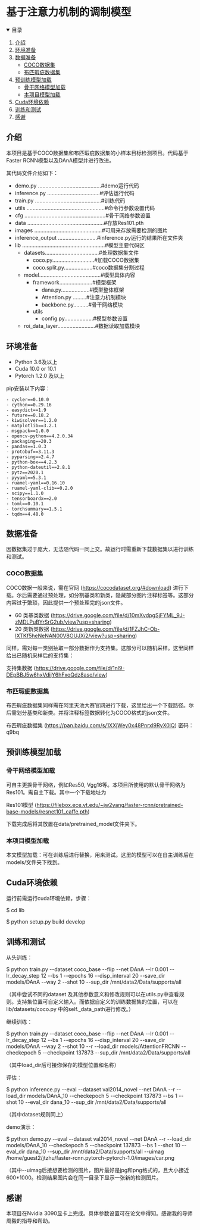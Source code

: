 # 基于注意力机制的调制模型



<!-- TABLE OF CONTENTS -->
<details open="open">
  <summary>目录</summary>
  <ol>
    <li>
      <a href="#介绍">介绍</a>
    </li>
    <li>
      <a href="#环境准备">环境准备</a>
    </li>
    <li><a href="#数据准备">数据准备</a>
    <ul>
        <li><a href="#coco数据集">COCO数据集</a></li>
        <li><a href="#布匹瑕疵数据集">布匹瑕疵数据集</a></li>
    </ul>    
    </li>
    <li><a href="#预训练模型加载">预训练模型加载</a>
    <ul>
        <li><a href="#骨干网络模型加载">骨干网络模型加载</a></li>
        <li><a href="#本项目模型加载">本项目模型加载</a></li>
    </ul> 
    </li>
    <li><a href="#cuda环境依赖">Cuda环境依赖</a></li>    
    <li><a href="#训练和测试">训练和测试</a></li>
    <li><a href="#感谢">感谢</a></li>
  </ol>
</details>

<!-- INTRODUCTION -->
## 介绍
本项目是基于COCO数据集和布匹瑕疵数据集的小样本目标检测项目。代码基于Faster RCNN模型以及DAnA模型并进行改进。

其代码文件介绍如下：

- demo.py ..........................................#demo运行代码
- inference.py ...................................#评估运行代码
- train.py ............................................#训练代码
- utils ....................................................#命令行参数设置代码
- cfg ......................................................#骨干网络参数设置
- data ...................................................#存放Res101.pth
- images .............................................#可用来存放需要检测的图片
- inference_output ..........................#inference.py运行的结果所在文件夹
- lib .......................................................#模型主要代码区
  - datasets....................................#处理数据集文件
    - coco.py............................#加载COCO数据集
    - coco.split.py...................#coco数据集分割过程
  - model.........................................#模型具体内容
    - framework......................#模型框架
      - dana.py...................#模型整体框架
      - Attention.py .........#注意力机制模块
      - backbone.py..........#骨干网络模块
    - utils 
      - config.py...................#模型参数设置
  - roi_data_layer.........................#数据读取加载模块
  

<!-- GETTING STARTED -->
## 环境准备
* Python 3.6及以上
* Cuda 10.0 or 10.1
* Pytorch 1.2.0 及以上

pip安装以下内容：

    - cycler==0.10.0
    - cython==0.29.16
    - easydict==1.9
    - future==0.18.2
    - kiwisolver==1.2.0
    - matplotlib==3.2.1
    - msgpack==1.0.0
    - opencv-python==4.2.0.34
    - packaging==20.3
    - pandas==1.0.3
    - protobuf==3.11.3
    - pyparsing==2.4.7
    - python-box==4.2.3
    - python-dateutil==2.8.1
    - pytz==2020.1
    - pyyaml==5.3.1
    - ruamel-yaml==0.16.10
    - ruamel-yaml-clib==0.2.0
    - scipy==1.1.0
    - tensorboardx==2.0
    - toml==0.10.1
    - torchsummary==1.5.1
    - tqdm==4.48.0
    
    
## 数据准备
因数据集过于庞大，无法随代码一同上交。故运行时需重新下载数据集以进行训练和测试。

### COCO数据集
COCO数据一般来说，需在官网 (https://cocodataset.org/#download) 进行下载。尔后需要通过预处理，如分割基类和新类，隐藏部分图片注释标签等。这部分内容过于繁琐，因此提供一个预处理完的json文件。

* 60 类基类数据 (https://drive.google.com/file/d/10mXvdpgSjFYML_9J-zMDLPuBYrSrG2ub/view?usp=sharing)
* 20 类新类数据 (https://drive.google.com/file/d/1FZJhC-Ob-IXTKf5heNeNAN00V8OUJXi2/view?usp=sharing)

同样，需对每一类别抽取一部分数据作为支持集。这部分可以随机采样。这里同样给出已随机采样后的支持集：

支持集数据 (https://drive.google.com/file/d/1nl9-DEpBBJ5w6hxVdijY6hFxoQdz8aso/view)

### 布匹瑕疵数据集
布匹瑕疵数据集同样需在阿里天池大赛官网进行下载，这里给出一个下载路径。尔后需划分基类和新类。并将注释标签数据转化为COCO格式的json文件。

布匹瑕疵数据集 (https://pan.baidu.com/s/1XXjWey0x48Pnrxl9RyX0lQ)   密码：q9bq

## 预训练模型加载

### 骨干网络模型加载
可自主更换骨干网络，例如Res50, Vgg16等。本项目所使用的默认骨干网络为Res101。需自主下载。其中一个下载地址为

Res101模型 (https://filebox.ece.vt.edu/~jw2yang/faster-rcnn/pretrained-base-models/resnet101_caffe.pth)

下载完成后将其放置在data/pretrained_model文件夹下。

### 本项目模型加载

本文模型加载：可在训练后进行替换，用来测试。这里的模型可以在自主训练后在models/文件夹下找到。

## Cuda环境依赖

运行前需运行cuda环境依赖，步骤：

$ cd lib

$ python setup.py build develop

## 训练和测试

从头训练：

$ python train.py --dataset coco_base --flip --net DAnA --lr 0.001 --lr_decay_step 12 --bs 1 --epochs 16 --disp_interval 20 --save_dir models/DAnA --way 2 --shot 10 --sup_dir /mnt/data2/Data/supports/all

（其中尝试不同的dataset 及其他参数意义和修改规则可以在utils.py中查看规则。支持集位置可自定义输入。而依据自定义的训练数据集的位置，可以在lib/datasets/coco.py 中的self._data_path进行修改。）

继续训练：

$ python train.py --dataset coco_base --flip --net DAnA --lr 0.001 --lr_decay_step 12 --bs 1 --epochs 16 --disp_interval 20 --save_dir models/DAnA --way 2 --shot 10 --r --load_dir models/AttentionFRCNN --checkepoch 5 --checkpoint 137873 --sup_dir /mnt/data2/Data/supports/all

（其中load_dir后可接你保存的模型位置和名称）

评估：

$ python inference.py --eval --dataset val2014_novel --net DAnA --r --load_dir models/DAnA_10 --checkepoch 5 --checkpoint 137873 --bs 1 --shot 10 --eval_dir dana_10 --sup_dir /mnt/data2/Data/supports/all

（其中dataset规则同上）

demo演示：

$ python demo.py --eval --dataset val2014_novel --net DAnA --r --load_dir models/DAnA_10 --checkepoch 5 --checkpoint 137873 --bs 1 --shot 10 --eval_dir dana_10 --sup_dir /mnt/data2/Data/supports/all --uimag /home/guest2/jtzhu/faster-rcnn.pytorch-pytorch-1.0/images/car.png

（其中--uimag后接想要检测的图片，图片最好是jpg和png格式的，且大小接近600*1000。检测结果图片会在同一目录下显示一张新的检测图片。



## 感谢
本项目在Nvidia 3090显卡上完成。具体参数设置可在论文中得知。感谢我的导师周毅的指导和帮助。
